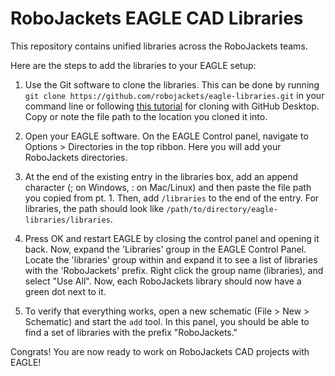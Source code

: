 # RoboJackets EAGLE CAD Libraries

This repository contains unified libraries across the RoboJackets teams.

Here are the steps to add the libraries to your EAGLE setup:

1. Use the Git software to clone the libraries.  This can be done by running `git clone https://github.com/robojackets/eagle-libraries.git` 
in your command line or following [this tutorial](https://help.github.com/en/desktop/contributing-to-projects/cloning-a-repository-from-github-to-github-desktop) 
for cloning with GitHub Desktop. Copy or note the file path to the location you cloned it into.

2. Open your EAGLE software. On the EAGLE Control panel, navigate to Options > Directories in the top ribbon. Here you will add your
RoboJackets directories. 

3. At the end of the existing entry in the libraries box, add an append character (; on Windows, : on Mac/Linux) and then paste the file path
you copied from pt. 1. Then, add `/libraries` to the end of the entry. 
For libraries, the path should look like `/path/to/directory/eagle-libraries/libraries`.

4. Press OK and restart EAGLE by closing the control panel and opening it back. Now, expand the 'Libraries' group in the EAGLE Control Panel. Locate the 'libraries' group within and expand it to see a list of libraries with the 'RoboJackets' prefix. Right click the group name (libraries), and select "Use All". Now, each RoboJackets library should now have a green dot next to it.

5. To verify that everything works, open a new schematic 
(File > New > Schematic) and start the `add` tool. In this panel, you should be able to find a set of libraries with the prefix "RoboJackets."

Congrats! You are now ready to work on RoboJackets CAD projects with EAGLE!

